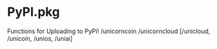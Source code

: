# PyPI.pkg
Functions for Uploading to PyPi! /unicorncoin /unicorncloud [/unicloud, /unicoin, /unios, /uniai]
